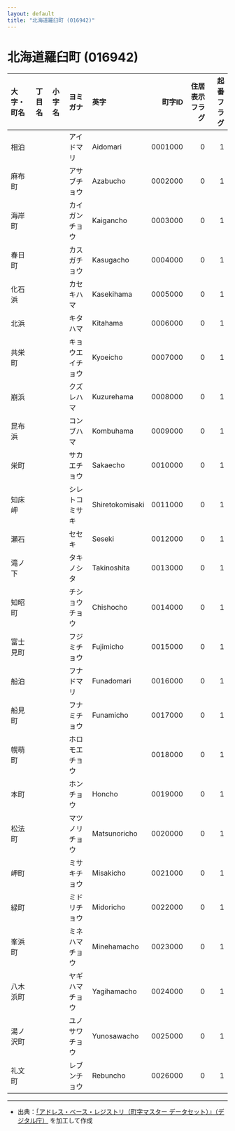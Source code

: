 ```yaml
---
layout: default
title: "北海道羅臼町 (016942)"
---
```


# 北海道羅臼町 (016942)

| 大字・町名 | 丁目名 | 小字名 | ヨミガナ | 英字 | 町字ID | 住居表示フラグ | 起番フラグ |
|:--------|:------|:------|:-----------------|:---------------------|--------:|----------:|--------:|
| 相泊 |  |  | アイドマリ | Aidomari | 0001000 | 0 | 1 |
| 麻布町 |  |  | アサブチョウ | Azabucho | 0002000 | 0 | 1 |
| 海岸町 |  |  | カイガンチョウ | Kaigancho | 0003000 | 0 | 1 |
| 春日町 |  |  | カスガチョウ | Kasugacho | 0004000 | 0 | 1 |
| 化石浜 |  |  | カセキハマ | Kasekihama | 0005000 | 0 | 1 |
| 北浜 |  |  | キタハマ | Kitahama | 0006000 | 0 | 1 |
| 共栄町 |  |  | キョウエイチョウ | Kyoeicho | 0007000 | 0 | 1 |
| 崩浜 |  |  | クズレハマ | Kuzurehama | 0008000 | 0 | 1 |
| 昆布浜 |  |  | コンブハマ | Kombuhama | 0009000 | 0 | 1 |
| 栄町 |  |  | サカエチョウ | Sakaecho | 0010000 | 0 | 1 |
| 知床岬 |  |  | シレトコミサキ | Shiretokomisaki | 0011000 | 0 | 1 |
| 瀬石 |  |  | セセキ | Seseki | 0012000 | 0 | 1 |
| 滝ノ下 |  |  | タキノシタ | Takinoshita | 0013000 | 0 | 1 |
| 知昭町 |  |  | チショウチョウ | Chishocho | 0014000 | 0 | 1 |
| 富士見町 |  |  | フジミチョウ | Fujimicho | 0015000 | 0 | 1 |
| 船泊 |  |  | フナドマリ | Funadomari | 0016000 | 0 | 1 |
| 船見町 |  |  | フナミチョウ | Funamicho | 0017000 | 0 | 1 |
| 幌萌町 |  |  | ホロモエチョウ |  | 0018000 | 0 | 1 |
| 本町 |  |  | ホンチョウ | Honcho | 0019000 | 0 | 1 |
| 松法町 |  |  | マツノリチョウ | Matsunoricho | 0020000 | 0 | 1 |
| 岬町 |  |  | ミサキチョウ | Misakicho | 0021000 | 0 | 1 |
| 緑町 |  |  | ミドリチョウ | Midoricho | 0022000 | 0 | 1 |
| 峯浜町 |  |  | ミネハマチョウ | Minehamacho | 0023000 | 0 | 1 |
| 八木浜町 |  |  | ヤギハマチョウ | Yagihamacho | 0024000 | 0 | 1 |
| 湯ノ沢町 |  |  | ユノサワチョウ | Yunosawacho | 0025000 | 0 | 1 |
| 礼文町 |  |  | レブンチョウ | Rebuncho | 0026000 | 0 | 1 |

---

- 出典：[「アドレス・ベース・レジストリ（町字マスター データセット）』（デジタル庁）](https://www.digital.go.jp/policies/base_registry_address/) を加工して作成